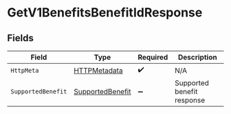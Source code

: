 # GetV1BenefitsBenefitIdResponse


## Fields

| Field                                                           | Type                                                            | Required                                                        | Description                                                     |
| --------------------------------------------------------------- | --------------------------------------------------------------- | --------------------------------------------------------------- | --------------------------------------------------------------- |
| `HttpMeta`                                                      | [HTTPMetadata](../../Models/Components/HTTPMetadata.md)         | :heavy_check_mark:                                              | N/A                                                             |
| `SupportedBenefit`                                              | [SupportedBenefit](../../Models/Components/SupportedBenefit.md) | :heavy_minus_sign:                                              | Supported benefit response                                      |
